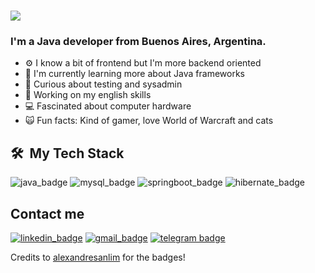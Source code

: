 <h1 align="left">
  <img align="center" src="https://readme-typing-svg.herokuapp.com?color=000000&size=30&left=true&left=true&lines=¡Hello+I'm+Lucas!+"/>
</h1>

###  I'm a Java developer from Buenos Aires, Argentina.

- ⚙️ I know a bit of frontend but I'm more backend oriented
- 🚀 I'm currently learning more about Java frameworks
- 👀 Curious about testing and sysadmin
- 🚧 Working on my english skills
- 💻 Fascinated about computer hardware
- 🙀 Fun facts: Kind of gamer, love World of Warcraft and cats
<!-- 🎮 Fun fact 2: I'm a pisces like Justin Bieber-->

<h2> 🛠 &nbsp;My Tech Stack</h2>

![java_badge] ![mysql_badge] ![springboot_badge] ![hibernate_badge]

## Contact me

[![linkedin_badge]][linkedin] [![gmail_badge]][gmail] [![telegram badge]][telegram]

<!-- profile links -->
[linkedin]: https://linkedin.com/in/Lucases27 "Linkedin Profile"
[telegram]: https://t.me/Lucases27 "Telegram"
[gmail]: mailto:LucasEmiliano21@hotmail.com "Hotmail"

<!-- badges -->
[springboot_badge]: https://img.shields.io/badge/Spring_Boot-F2F4F9?style=for-the-badge&logo=spring-boot "Spring Boot"
[hibernate_badge]: https://img.shields.io/badge/Hibernate-59666C?style=for-the-badge&logo=Hibernate&logoColor=white "Hibernate"
[mysql_badge]: https://img.shields.io/badge/MySQL-005C84?style=for-the-badge&logo=mysql&logoColor=white "MySQL"
[gmail_badge]: https://img.shields.io/badge/-Hotmail-blue?style=flat-square&logo=Gmail&logoColor=white
[linkedin_badge]: https://img.shields.io/badge/-Linkedin-blue?style=flat-square&logo=linkedin&logoColor=white
[telegram badge]: https://img.shields.io/badge/Telegram-2CA5E0?style=flat&logo=telegram&logoColor=white
[java_badge]: https://img.shields.io/badge/Java-ED8B00?style=for-the-badge&logo=java&logoColor=white "Java"


Credits to [alexandresanlim](https://github.com/alexandresanlim/Badges4-README.md-Profile) for the badges!
